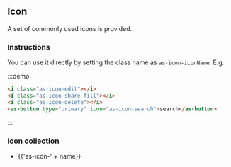 ## Icon

A set of commonly used icons is provided.

### Instructions

You can use it directly by setting the class name as `as-icon-iconName`. E.g:

:::demo
```html
<i class="as-icon-edit"></i>
<i class="as-icon-share-fill"></i>
<i class="as-icon-delete"></i>
<as-button type="primary" icon="as-icon-search">search</as-button>

```
:::

### Icon collection

<ul class="icon-list">
  <li v-for="name in $icon" :key="name">
    <span>
      <i :class="'as-icon-' + name"></i>
      <span class="icon-name">{{'as-icon-' + name}}</span>
    </span>
  </li>
</ul>
